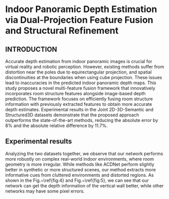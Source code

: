 # Indoor Panoramic Depth Estimation via Dual-Projection Feature Fusion and Structural Refinement

## INTRODUCTION

Accurate depth estimation from indoor panoramic images is crucial for virtual reality and robotic perception. However, existing methods suffer from distortion near the poles due to equirectangular projection, and spatial discontinuities at the boundaries when using cube projection. These issues lead to inaccuracies in the predicted indoor panoramic depth maps. This study proposes a novel multi-feature fusion framework that innovatively incorporates room structure features alongside image-based depth prediction. The framework focuses on efficiently fusing room structure information with previously extracted features to obtain more accurate depth estimates. Experimental results in the Joint 2D-3D-Semantic and Structured3D datasets demonstrate that the proposed approach outperforms the state-of-the-art methods, reducing the absolute error by 8\% and the absolute relative difference by 11.7\%.

## Experimental results

Analyzing the two datasets together, we observe that our network performs more robustly on complex real-world indoor environments, where room geometry is more irregular. While methods like ACDNet perform slightly better in synthetic or more structured scenes, our method extracts more informative cues from cluttered environments and distorted regions. As shown in the Fig.~\ref{fig:4} and Fig.~\ref{fig:5}, we can see that our network can get the depth information of the vertical wall better, while other networks may have some pixel errors. 
